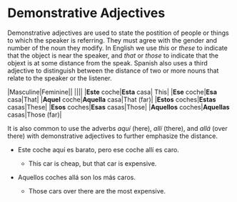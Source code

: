 # Demonstrative Adjectives

Demonstrative adjectives are used to state the postition of people or things to which the speaker is referring. They must agree with the gender and number of the noun they modify. In English we use *this* or *these* to indicate that the object is near the speaker, and *that* or *those* to indicate that the objext is at some distance from the speak. Spanish also uses a third adjective to distinguish between the distance of two or more nouns that relate to the speaker or the listener.

|Masculine|Feminine||
||||
|**Este** coche|**Esta** casa| This|
|**Ese** coche|**Esa** casa|That|
|**Aquel** coche|**Aquella** casa|That (far)|
|**Estos** coches|**Estas** casas|These|
|**Esos** coches|**Esas** casas|Those|
|**Aquellos** coches|**Aquellas** casas|Those (far)|

It is also common to use the adverbs *aquí* (here), *allí* (there), and *allá* (over there) with demonstrative adjectives to further emphasize the distance.

- Este coche aquí es barato, pero ese coche allí es caro.
  - This car is cheap, but that car is expensive.

- Aquellos coches allá son los más caros.
  - Those cars over there are the most expensive.